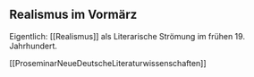 ## Realismus im Vormärz


Eigentlich: [[Realismus]] als Literarische Strömung im frühen 19. Jahrhundert.











[[ProseminarNeueDeutscheLiteraturwissenschaften]]